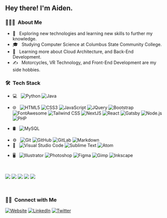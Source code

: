 <!--
**Voxel20/Voxel20** is a ✨ _special_ ✨ repository because its `README.md` (this file) appears on your GitHub profile.

Here are some ideas to get you started:

- 🔭 I’m currently working on ...
- 🌱 I’m currently learning ...
- 👯 I’m looking to collaborate on ...
- 🤔 I’m looking for help with ...
- 💬 Ask me about ...
- 📫 How to reach me: ...
- 😄 Pronouns: ...
- ⚡ Fun fact: ...
-->

<img src="">

<h2> Hey there! I'm Aiden.</h2>

<h3> 👨🏻‍💻 &nbsp;About Me </h3>

- 🤔 &nbsp; Exploring new technologies and learning new skills to further my knowledge.
- 🎓 &nbsp; Studying Computer Science at Columbus State Community College.
- 🌱 &nbsp; Learning more about Cloud Architecture, and Back-End Development.
- ✍️ &nbsp; Motorcycles, VR Technology, and Front-End Development are my side hobbies.

<h3> 🛠 &nbsp;Tech Stack</h3>

- 💻 &nbsp;
  ![Python](https://img.shields.io/badge/Python-FFD43B?style=plastic&logo=python&logoColor=blue)
  ![Java](https://img.shields.io/badge/Java-ED8B00?style=plastic&logo=java&logoColor=white)
- 🌐 &nbsp;
  ![HTML5](https://img.shields.io/badge/HTML5-E34F26?style=plastic&logo=html5&logoColor=white)
  ![CSS3](https://img.shields.io/badge/CSS3-1572B6?style=plastic&logo=css3&logoColor=white)
  ![JavaScript](https://img.shields.io/badge/JavaScript-323330?style=plastic&logo=javascript&logoColor=F7DF1E)
  ![JQuery](https://img.shields.io/badge/jQuery-0769AD?style=plastic&logo=jquery&logoColor=white)
  ![Bootstrap](https://img.shields.io/badge/Bootstrap-563D7C?style=plastic&logo=bootstrap&logoColor=white)
  ![FontAwesome](https://img.shields.io/badge/Font_Awesome-339AF0?style=plastic&logo=fontawesome&logoColor=white)
  ![Tailwind CSS](https://img.shields.io/badge/Tailwind_CSS-38B2AC?style=plastic&logo=tailwind-css&logoColor=white)
  ![NextJS](https://img.shields.io/badge/next.js-000000?style=plastic&logo=nextdotjs&logoColor=white)
  ![React](https://img.shields.io/badge/React-20232A?style=plastic&logo=react&logoColor=61DAFB)
  ![Gatsby](https://img.shields.io/badge/Gatsby-663399?style=plastic&logo=gatsby&logoColor=white)
  ![Node.js](https://img.shields.io/badge/Node.js-339933?style=plastice&logo=nodedotjs&logoColor=white)
  ![PHP](https://img.shields.io/badge/PHP-777BB4?style=plastic&logo=php&logoColor=white)
  
- 🛢 &nbsp;
  ![MySQL](https://img.shields.io/badge/MySQL-005C84?style=plastic&logo=mysql&logoColor=white)
<!--   ![MongoDB](https://img.shields.io/badge/MongoDB-4EA94B?style=for-the-badge&logo=mongodb&logoColor=white) -->
- ⚙️ &nbsp;
  ![Git](https://img.shields.io/badge/GIT-E44C30?style=plastic&logo=git&logoColor=white)
  ![GitHub](https://img.shields.io/badge/GitHub-100000?style=plastic&logo=github&logoColor=white)
  ![GitLab](https://img.shields.io/badge/GitLab-330F63?style=plastic&logo=gitlab&logoColor=white)
  ![Markdown](https://img.shields.io/badge/Markdown-000000?style=plastic&logo=markdown&logoColor=white)
- 🔧 &nbsp;
  ![Visual Studio Code](https://img.shields.io/badge/Visual_Studio_Code-0078D4?style=plastic&logo=visual%20studio%20code&logoColor=white)
  ![Sublime Text](https://img.shields.io/badge/sublime_text-%23575757.svg?&style=plastic&logo=sublime-text&logoColor=important)
  ![Atom](https://img.shields.io/badge/Atom-66595C?style=plastic&logo=Atom&logoColor=white)
<!--   ![Notepad++](https://img.shields.io/badge/Notepad++-90E59A.svg?style=for-the-badge&logo=notepad%2B%2B&logoColor=black) -->
- 🖥 &nbsp;
  ![Illustrator](https://img.shields.io/badge/Adobe%20Illustrator-FF9A00?style=plastic&logo=adobe%20illustrator&logoColor=white)
  ![Photoshop](https://img.shields.io/badge/Adobe%20Photoshop-31A8FF?style=plastic&logo=Adobe%20Photoshop&logoColor=black)
  ![Figma](https://img.shields.io/badge/Figma-F24E1E?style=plastic&logo=figma&logoColor=white)
  ![Gimp](https://img.shields.io/badge/gimp-5C5543?style=plastic&logo=gimp&logoColor=white)
  ![Inkscape](https://img.shields.io/badge/Inkscape-000000?style=plastic&logo=Inkscape&logoColor=white)

<br/>

[![](https://raw.githubusercontent.com/Voxel20/profile-cards/master/profile-summary-card-output/nord_dark/0-profile-details.svg)](https://github.com/vn7n24fzkq/github-profile-summary-cards)
[![](https://raw.githubusercontent.com/Voxel20/profile-cards/master/profile-summary-card-output/nord_dark/1-repos-per-language.svg)](https://github.com/vn7n24fzkq/github-profile-summary-cards) [![](https://raw.githubusercontent.com/Voxel20/profile-cards/master/profile-summary-card-output/nord_dark/2-most-commit-language.svg)](https://github.com/vn7n24fzkq/github-profile-summary-cards)
[![](https://raw.githubusercontent.com/Voxel20/profile-cards/master/profile-summary-card-output/nord_dark/3-stats.svg)](https://github.com/vn7n24fzkq/github-profile-summary-cards) [![](https://raw.githubusercontent.com/Voxel20/profile-cards/master/profile-summary-card-output/nord_dark/4-productive-time.svg)](https://github.com/vn7n24fzkq/github-profile-summary-cards)


<br/>



<p align="center">
<h3> 🤝🏻 &nbsp;Connect with Me </h3>
<a href="https://www.aidensmith.dev/"><img alt="Website" src="https://img.shields.io/badge/website-000000?style=for-the-badge&logo=About.me&logoColor=white"></a>
<a href="https://www.linkedin.com/in/aiden-smith-1960631bb/"><img alt="LinkedIn" src="https://img.shields.io/badge/LinkedIn-0077B5?style=for-the-badge&logo=linkedin&logoColor=white"></a>
<a href="https://twitter.com/DevVoxel"><img alt="Twitter" src="https://img.shields.io/badge/Twitter-1DA1F2?style=for-the-badge&logo=twitter&logoColor=white"></a>
</p>
